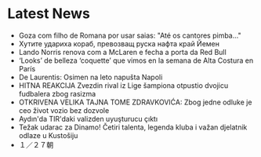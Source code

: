 # Latest News
-  Goza com filho de Romana por usar saias: "Até os cantores pimba..."
-  Хутите удариха кораб, превозващ руска нафта край Йемен
-  Lando Norris renova com a McLaren e fecha a porta da Red Bull
-  ‘Looks’ de belleza ‘coquette’ que vimos en la semana de Alta Costura en París
-  De Laurentis: Osimen na leto napušta Napoli
-  HITNA REAKCIJA Zvezdin rival iz Lige šampiona otpustio dvojicu fudbalera zbog rasizma
-  OTKRIVENA VELIKA TAJNA TOME ZDRAVKOVIĆA: Zbog jedne odluke je ceo život vozio bez dozvole
-  Aydın'da TIR'daki valizden uyuşturucu çıktı
-  Težak udarac za Dinamo! Četiri talenta, legenda kluba i važan djelatnik odlaze u Kustošiju
-  １／２７朝
